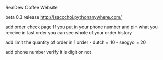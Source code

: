 RealDew Coffee Website


beta 0.3 release
http://isaccchoi.pythonanywhere.com/


add order check page
    If you put in your phone number and pin what you receive in last order
    you can see whole of your order history

add limit the quantity of order in 1 order
    - dutch = 10
    - seogyo = 20

add phone number verify it is digit or not
